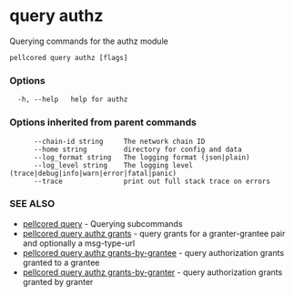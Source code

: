 # query authz

Querying commands for the authz module

```
pellcored query authz [flags]
```

### Options

```
  -h, --help   help for authz
```

### Options inherited from parent commands

```
      --chain-id string     The network chain ID
      --home string         directory for config and data 
      --log_format string   The logging format (json|plain) 
      --log_level string    The logging level (trace|debug|info|warn|error|fatal|panic) 
      --trace               print out full stack trace on errors
```

### SEE ALSO

* [pellcored query](pellcored_query.md)	 - Querying subcommands
* [pellcored query authz grants](pellcored_query_authz_grants.md)	 - query grants for a granter-grantee pair and optionally a msg-type-url
* [pellcored query authz grants-by-grantee](pellcored_query_authz_grants-by-grantee.md)	 - query authorization grants granted to a grantee
* [pellcored query authz grants-by-granter](pellcored_query_authz_grants-by-granter.md)	 - query authorization grants granted by granter

